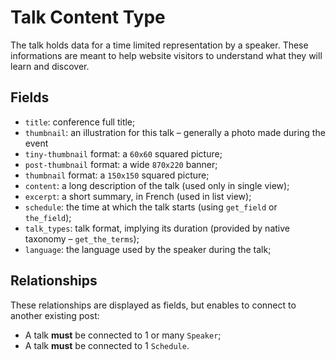 # Talk Content Type

The talk holds data for a time limited representation by a speaker.
These informations are meant to help website visitors to understand what they will learn and discover.

## Fields

* `title`: conference full title;
* `thumbnail`: an illustration for this talk – generally a photo made during the event
 * `tiny-thumbnail` format: a `60x60` squared picture;
 * `post-thumbnail` format: a wide `870x220` banner;
 * `thumbnail` format: a `150x150` squared picture;
* `content`: a long description of the talk (used only in single view);
* `excerpt`: a short summary, in French (used in list view);
* `schedule`: the time at which the talk starts (using `get_field` or `the_field`);
* `talk_types`: talk format, implying its duration (provided by native taxonomy – `get_the_terms`);
* `language`: the language used by the speaker during the talk;


## Relationships

These relationships are displayed as fields, but enables to connect to another existing post:

* A talk **must** be connected to 1 or many `Speaker`;
* A talk **must** be connected to 1 `Schedule`.
